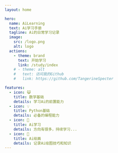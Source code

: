 ```yaml
---
layout: home

hero:
  name: AiLearning
  text: Ai学习手册
  tagline: Ai的日常学习记录
  image:
    src: /logo.png
    alt: logo
  actions:
    - theme: brand
      text: 开始学习
      link: /study/index
    # - theme: alt
    #   text: 访问我的Github
    #   link: https://github.com/TangerineSpecter

features:
  - icon: 😺
    title: 数学基础
    details: 学习Ai的前置能力
  - icon: 💡
    title: Python基础
    details: 必备的编程能力
  - icon: 🤖
    title: Ai学习
    details: 方向有很多，持续学习...
  - icon: 🎨
    title: Ai绘画
    details: 记录Ai绘图技巧和知识
---
```



<style>
:root {
  /* 标题 */
  --vp-home-hero-name-color: transparent;
  --vp-home-hero-name-background: -webkit-linear-gradient(120deg, #bd34fe, #41d1ff);
  /* 图标背景 */
  --vp-home-hero-image-background-image: linear-gradient( 335deg, #5468ff 50%, #60A425 50%);
  --vp-home-hero-image-filter: blur(80px);

  /* brand按钮 */
  /* --vp-button-brand-border: #F6CEEC;
  --vp-button-brand-text: #F6CEEC;
  --vp-button-brand-bg: #D939CD;

  --vp-button-brand-hover-border: #F6CEEC;
  --vp-button-brand-hover-text: #fff;
  --vp-button-brand-hover-bg: #D939CD;

  --vp-button-brand-active-border: #F6CEEC; */
}
</style>